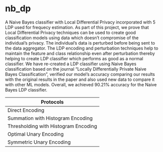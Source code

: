 # nb_dp
A Naive Bayes classifier with Local Differential Privacy incorporated with 5 LDP used for frequecy estimation. As part of this project, we prove that Local Differential Privacy techniques can be used to create good classification models using data which doesn’t compromise of the individual’s privacy. The individual’s data is perturbed before being sent to the data aggregator. The LDP encoding and perturbation techniques help to maintain the feature and class relationship even after perturbation thereby helping to create LDP classifier which performs as good as a normal classifier. We have re-created a LDP classifier using Naive Bayes classification based on the journal “Locally Differentially Private Naive Bayes Classification”, verified our model’s accuracy comparing our results with the original results in the paper and also used new data to compare it with other ML models. Overall, we achieved 90.21% accuracy for the Naive Bayes LDP classifier.

Protocols|
---|
Direct Encoding|
Summation with Histogram Encoding|
Thresholding with Histogram Encoding|
Optimal Unary Encoding|
Symmetric Unary Encoding|
